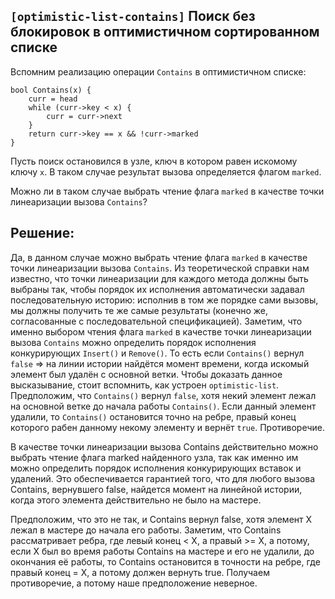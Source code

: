 ## `[optimistic-list-contains]` Поиск без блокировок в оптимистичном сортированном списке

Вспомним реализацию операции `Contains` в оптимистичном списке:

```
bool Contains(x) {
    curr = head
    while (curr->key < x) {
        curr = curr->next
    }
    return curr->key == x && !curr->marked
}
```

Пусть поиск остановился в узле, ключ в котором равен искомому ключу `x`. В таком случае результат вызова определяется флагом `marked`. 

Можно ли в таком случае выбрать чтение флага `marked` в качестве точки линеаризации вызова `Contains`?

## Решение:

Да, в данном случае можно выбрать чтение флага `marked` в качестве точки линеаризации вызова `Contains`. Из теоретической справки нам известно, что точки линеаризации для каждого метода должны быть выбраны так, чтобы порядок их исполнения автоматически задавал последовательную историю: исполнив в том же порядке сами вызовы, мы должны получить те же самые результаты (конечно же, согласованные с последовательной спецификацией). Заметим, что именно выбором чтения флага `marked` в качестве точки линеаризации вызова `Contains` можно определить порядок исполнения конкурирующих `Insert()` и `Remove()`. То есть если `Contains()` вернул `false` => на линии истории найдётся момент времени, когда искомый элемент был удалён с основной ветки. Чтобы доказать данное высказывание, стоит вспомнить, как устроен `optimistic-list`. Предположим, что `Contains()` вернул `false`, хотя некий элемент лежал на основной ветке до начала работы `Contains()`. Если данный элемент удалили, то `Contains()` остановится точно на ребре, правый конец которого рабен данному некому элементу и вернёт `true`. Противоречие.


В качестве точки линеаризации вызова Contains действительно можно выбрать чтение 
флага marked найденного узла, так как именно им можно определить порядок исполнения 
конкурирующих вставок и удалений. Это обеспечивается гарантией того, что для любого вызова 
Contains, вернувшего false, найдется момент на линейной истории, когда этого элемента действительно не было на мастере.

Предположим, что это не так, и Contains вернул false, хотя элемент X лежал в 
мастере до начала его работы. Заметим, что Contains рассматривает ребра, где левый конец 
< X, а правый >= X, а потому, если X был во время работы Contains на мастере и его не удалили, 
до окончания её работы, то Contains остановится в точности на ребре, где правый конец = X, а потому 
должен вернуть true. Получаем противоречие, а потому наше предположение неверное.

